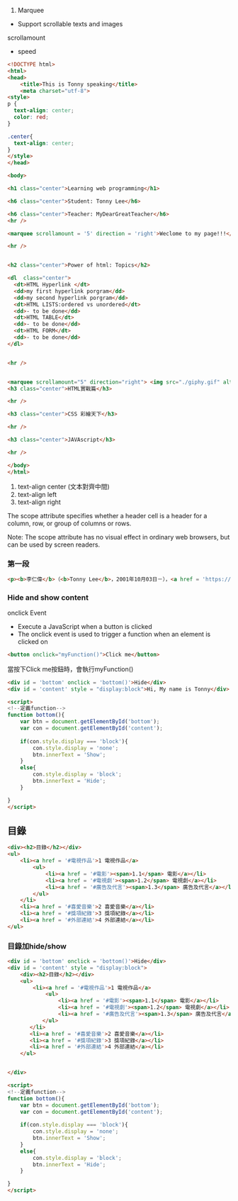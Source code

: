 1. Marquee
- Support scrollable texts and images 

scrollamount
- speed
```html
<!DOCTYPE html>
<html>
<head>
    <title>This is Tonny speaking</title>
	<meta charset="utf-8">
<style>
p {
  text-align: center;
  color: red;
} 

.center{
  text-align: center;
}
</style>
</head>

<body>

<h1 class="center">Learning web programming</h1>

<h6 class="center">Student: Tonny Lee</h6>

<h6 class="center">Teacher: MyDearGreatTeacher</h6>
<hr />

<marquee scrollamount = '5' direction = 'right'>Weclome to my page!!!</marquee>

<hr />


<h2 class="center">Power of html: Topics</h2>

<dl  class="center">
  <dt>HTML Hyperlink </dt>
  <dd>my first hyperlink porgram</dd>
  <dd>my second hyperlink porgram</dd>
  <dt>HTML LISTS:ordered vs unordered</dt>
  <dd>- to be done</dd>
  <dt>HTML TABLE</dt>
  <dd>- to be done</dd>
  <dt>HTML FORM</dt>
  <dd>- to be done</dd>
</dl>


<hr />


<marquee scrollamount="5" direction="right"> <img src="./giphy.gif" alt="this slowpoke moves" width="250"></marquee>
<h3 class="center">HTML實戰篇</h3>

<hr />

<h3 class="center">CSS 彩繪天下</h3>

<hr />

<h3 class="center">JAVAscript</h3>

<hr />

</body>
</html>
```

1. text-align center (文本對齊中間)
2. text-align left
3. text-align right

The scope attribute specifies whether a header cell is a header for a column, row, or group of columns or rows.

Note: The scope attribute has no visual effect in ordinary web browsers, but can be used by screen readers. 

### 第一段
```html
<p><b>李仁偉</b>（<b>Tonny Lee</b>，2001年10月03日－），<a href = 'https://en.wikipedia.org/wiki/Taiwan' title = 'Taiwan' target = _blank>臺灣</a>男神之一，粉絲來自全球各地，目前 <a href = 'https://en.wikipedia.org/wiki/Instagram' title = 'Instagram' target = _blank>Instagram</a> 粉絲為1.5M。</p>
```

### Hide and show content
onclick Event
- Execute a JavaScript when a button is clicked
- The onclick event is used to trigger a function when an element is clicked on
```html
<button onclick="myFunction()">Click me</button>
```
當按下Click me按鈕時，會執行myFunction()
```html
<div id = 'bottom' onclick = 'bottom()'>Hide</div>
<div id = 'content' style = "display:block">Hi, My name is Tonny</div>

<script>
<!--定義function-->
function bottom(){
	var btn = document.getElementById('bottom');
	var con = document.getElementById('content');
    
    if(con.style.display === 'block'){   	
        con.style.display = 'none';
    	btn.innerText = 'Show';
    }
    else{
    	con.style.display = 'block';
    	btn.innerText = 'Hide';
    }

}
</script>
```
## 目錄
```html
<div><h2>目錄</h2></div>
<ul>
	<li><a href = '#電視作品'>1 電視作品</a>
    	<ul>
        	<li><a href = '#電影'><span>1.1</span> 電影</a></li>
            <li><a href = '#電視劇'><span>1.2</span> 電視劇</a></li>
            <li><a href = '#廣告及代言'><span>1.3</span> 廣告及代言</a></li>
    	</ul>
    </li>
    <li><a href = '#喜愛音樂'>2 喜愛音樂</a></li>
    <li><a href = '#獎項紀錄'>3 獎項紀錄</a></li>
    <li><a href = '#外部連結'>4 外部連結</a></li>
</ul>
```
### 目錄加hide/show

```html
<div id = 'bottom' onclick = 'bottom()'>Hide</div>
<div id = 'content' style = "display:block">
	<div><h2>目錄</h2></div>
	<ul>
		<li><a href = '#電視作品'>1 電視作品</a>
    		<ul>
        		<li><a href = '#電影'><span>1.1</span> 電影</a></li>
            	<li><a href = '#電視劇'><span>1.2</span> 電視劇</a></li>
            	<li><a href = '#廣告及代言'><span>1.3</span> 廣告及代言</a></li>
           </ul>
       </li>
       <li><a href = '#喜愛音樂'>2 喜愛音樂</a></li>
       <li><a href = '#獎項紀錄'>3 獎項紀錄</a></li>
       <li><a href = '#外部連結'>4 外部連結</a></li>
	</ul>


</div>

<script>
<!--定義function-->
function bottom(){
	var btn = document.getElementById('bottom');
	var con = document.getElementById('content');
    
    if(con.style.display === 'block'){   	
        con.style.display = 'none';
    	btn.innerText = 'Show';
    }
    else{
    	con.style.display = 'block';
    	btn.innerText = 'Hide';
    }

}
</script>
```
